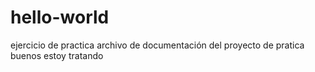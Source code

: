 # hello-world
ejercicio de practica
archivo de documentación del proyecto de pratica
buenos estoy tratando
